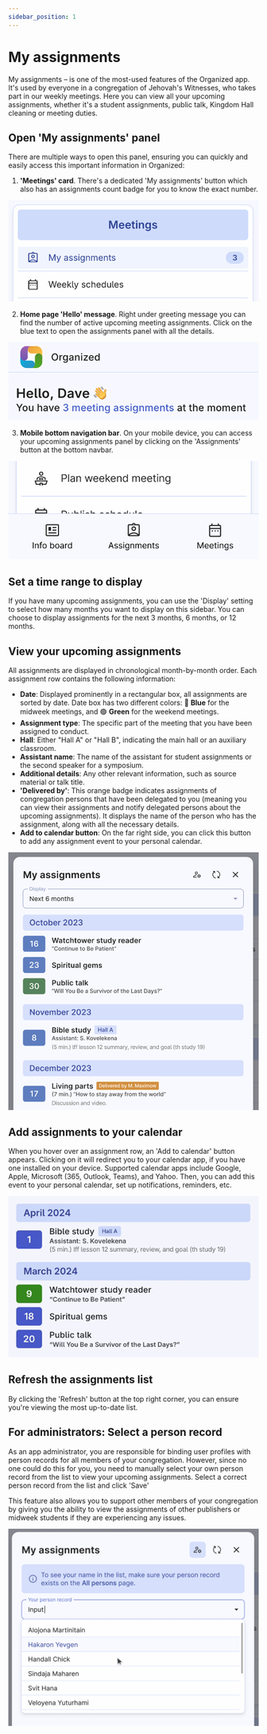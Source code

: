 ```yaml
---
sidebar_position: 1
---
```


# My assignments

My assignments – is one of the most-used features of the Organized app. It's used by everyone in a congregation of Jehovah's Witnesses, who takes part in our weekly meetings. Here you can view all your upcoming assignments, whether it's a student assignments, public talk, Kingdom Hall cleaning or meeting duties.

## Open 'My assignments' panel

There are multiple ways to open this panel, ensuring you can quickly and easily access this important information in Organized:

1. **'Meetings' card**. There's a dedicated 'My assignments' button which also has an assignments count badge for you to know the exact number.

![My assignments button](./img/open-metting-card.png)

2. **Home page 'Hello' message**. Right under greeting message you can find the number of active upcoming meeting assignments. Click on the blue text to open the assignments panel with all the details.

![My assignments greeting message](./img/open-greeting.png)

3. **Mobile bottom navigation bar**. On your mobile device, you can access your upcoming assignments panel by clicking on the 'Assignments' button at the bottom navbar.

![My assignments bottom nav](./img/open-mobile-navbar.png)

## Set a time range to display

If you have many upcoming assignments, you can use the 'Display' setting to select how many months you want to display on this sidebar. You can choose to display assignments for the next 3 months, 6 months, or 12 months.

## View your upcoming assignments

All assignments are displayed in chronological month-by-month order. Each assignment row contains the following information:

- **Date**: Displayed prominently in a rectangular box, all assignments are sorted by date. Date box has two different colors: 🔵 **Blue** for the midweek meetings, and 🟢  **Green** for the weekend meetings.
- **Assignment type**: The specific part of the meeting that you have been assigned to conduct.
- **Hall**: Either "Hall A" or "Hall B", indicating the main hall or an auxiliary classroom.
- **Assistant name**: The name of the assistant for student assignments or the second speaker for a symposium.
- **Additional details**: Any other relevant information, such as source material or talk title.
- **'Delivered by'**: This orange badge indicates assignments of congregation persons that have been delegated to you (meaning you can view their assignments and notify delegated persons about the upcoming assignments). It displays the name of the person who has the assignment, along with all the necessary details.
- **Add to calendar button**: On the far right side, you can click this button to add any assignment event to your personal calendar.

![My assignments panel](./img/my-assignments-panel.png)

## Add assignments to your calendar

When you hover over an assignment row, an 'Add to calendar' button appears. Clicking on it will redirect you to your calendar app, if you have one installed on your device. Supported calendar apps include Google, Apple, Microsoft (365, Outlook, Teams), and Yahoo. Then, you can add this event to your personal calendar, set up notifications, reminders, etc.

![Add assignments to calendar](./img/add-to-calendar-hover.gif)

## Refresh the assignments list

By clicking the 'Refresh' button at the top right corner, you can ensure you're viewing the most up-to-date list.

## For administrators: Select a person record

As an app administrator, you are responsible for binding user profiles with person records for all members of your congregation. However, since no one could do this for you, you need to manually select your own person record from the list to view your upcoming assignments. Select a correct person record from the list and click 'Save'

This feature also allows you to support other members of your congregation by giving you the ability to view the assignments of other publishers or midweek students if they are experiencing any issues.

![Select person record for assignments](./img/assignment-person-record.png)